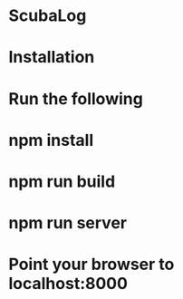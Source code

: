 # ScubaLog
# Installation
# Run the following
# npm install
# npm run build
# npm run server
# Point your browser to localhost:8000
